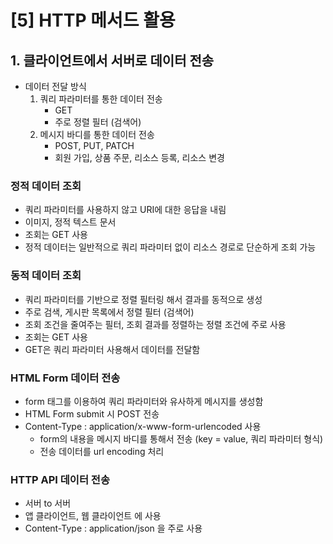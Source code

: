 # [5] HTTP 메서드 활용

## 1. 클라이언트에서 서버로 데이터 전송

- 데이터 전달 방식
  1. 쿼리 파라미터를 통한 데이터 전송
     -  GET
     - 주로 정렬 필터 (검색어)
  2. 메시지 바디를 통한 데이터 전송
     - POST, PUT, PATCH
     - 회원 가입, 상품 주문, 리소스 등록, 리소스 변경



### 정적 데이터 조회

- 쿼리 파라미터를 사용하지 않고 URI에 대한 응답을 내림
- 이미지, 정적 텍스트 문서
- 조회는 GET 사용
- 정적 데이터는 일반적으로 쿼리 파라미터 없이 리소스 경로로 단순하게 조회 가능



### 동적 데이터 조회

- 쿼리 파라미터를 기반으로 정렬 필터링 해서 결과를 동적으로 생성
- 주로 검색, 게시판 목록에서 정렬 필터 (검색어)
- 조회 조건을 줄여주는 필터, 조회 결과를 정렬하는 정렬 조건에 주로 사용
- 조회는 GET 사용
- GET은 쿼리 파라미터 사용해서 데이터를 전달함



### HTML Form 데이터 전송

- form 태그를 이용하여 쿼리 파라미터와 유사하게 메시지를 생성함
- HTML Form submit 시 POST 전송
- Content-Type : application/x-www-form-urlencoded 사용
  - form의 내용을 메시지 바디를 통해서 전송 (key = value, 쿼리 파라미터 형식)
  - 전송 데이터를 url encoding 처리



### HTTP API 데이터 전송

- 서버 to 서버
- 앱 클라이언트, 웹 클라이언트 에 사용
-  Content-Type : application/json 을 주로 사용